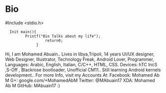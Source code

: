 # Bio

#Include <stdio.h> 
 
      Init main(){
             Printf("Bio Talks about my life");
                      return0;
                  }
    
Hi, I am Mohamed Abuain.. Lives in libya,Tripoli, 14 years
UI/UX designer, Web Designer, Illustrator, Technology Freak, Android Lover, Programmer,
Languages: Arabic, English, Italian, C/C++, HTML, CSS. 
Devices: hTC IncS ,S-Off , Blackrose bootloader, Unofficial CM11..
 Still learning Android kernels development.. 
For more Info, visit my Accounts At: 
Facebook: Mohamed Ab M 
G+: google.com/+MohamedAbM
Twitter: @MAbuain17
XDA: Mohamed Ab M
GitHub: MAbuain17 
:) 
